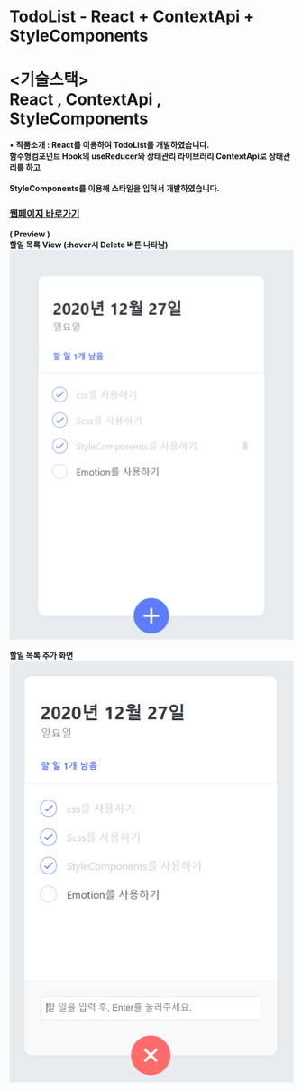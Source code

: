 # TodoList - React + ContextApi + StyleComponents

# <기술스택> <br/> React , ContextApi , StyleComponents
 
•	<b>작품소개<b/> : React를 이용하여 TodoList를 개발하였습니다.
<br />함수형컴포넌트 Hook의 useReducer와 상태관리 라이브러리 ContextApi로 상태관리를 하고  
<br />StyleComponents를 이용해 스타일을 입혀서 개발하였습니다. 
 
### [웹페이지 바로가기](https://wondonghwi.github.io/React_TodoList_styleComponents_Context/)

( Preview ) <br/>
할일 목록 View (:hover시 Delete 버튼 나타남)<br />
![](image/TodoListView.PNG)

할일 목록 추가 화면<br />
![](image/TodoListInput.PNG)
